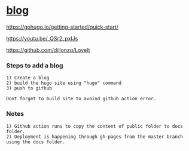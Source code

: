 # [blog](https://ashwaniydv.github.io/blog/)

https://gohugo.io/getting-started/quick-start/

https://youtu.be/_QSr2_pxIJs

https://github.com/dillonzq/LoveIt


### Steps to add a blog
```
1) Create a blog
2) build the hugo site using "hugo" command
3) push to github

Dont forget to build site to avoind github action error.
```

### Notes
```
1) Github action runs to copy the content of public folder to docs folder.
2) Deployment is happening through gh-pages from the master branch using the docs folder.
```
